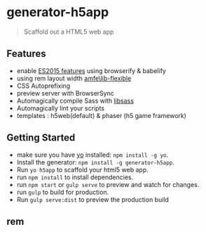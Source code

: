 # generator-h5app
> Scaffold out a HTML5 web app

## Features
* enable [ES2015 features](https://babeljs.io/docs/learn-es2015/) using browserify & babelify
* using rem layout width [amfe\lib-flexible](https://github.com/amfe/lib-flexible)
* CSS Autoprefixing
* preview server with BrowserSync
* Automagically compile Sass with [libsass](http://libsass.org)
* Automagically lint your scripts
* templates : h5web(default) & phaser (h5 game framework) 

## Getting Started
* make sure you have [yo](https://github.com/yeoman/yo) installed: `npm install -g yo`.
* Install the generator: `npm install -g generator-h5app`.
* Run `yo h5app` to scaffold your html5 web app.
* run `npm install` to install dependencies.
* run `npm start` or `gulp serve` to preview and watch for changes.
* run `gulp` to build for production.
* Run `gulp serve:dist` to preview the production build

## rem
